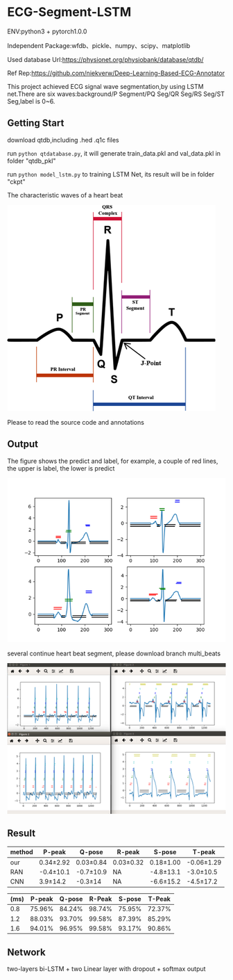 # ECG-Segment-LSTM

ENV:python3 + pytorch1.0.0

Independent Package:wfdb、pickle、numpy、scipy、matplotlib

Used database Url:https://physionet.org/physiobank/database/qtdb/

Ref Rep:https://github.com/niekverw/Deep-Learning-Based-ECG-Annotator

This project achieved ECG signal wave segmentation,by using LSTM net.There are six waves:background/P Segment/PQ Seg/QR Seg/RS Seg/ST Seg,label is 0~6.

## Getting Start

  download qtdb,including .hed .q1c files

  run `python qtdatabase.py`, it will generate train_data.pkl and val_data.pkl in folder "qtdb_pkl"

  run `python model_lstm.py` to training LSTM Net, its result will be in folder "ckpt"

The characteristic waves of a heart beat

![](./result/basic-img1.png)

Please to read the source code and annotations

## Output

The figure shows the predict and label, for example, a couple of red lines, the upper is label, the lower is predict

![](./result/result_heartbeat.png)


several continue heart beat segment, please download branch multi_beats

![](./result/result.png)


## Result

| method | P-peak | Q-pose | R-peak | S-pose | T-peak
| ------ | ------ | ------ | ------ | ------ | -----
| our    |0.34±2.92|0.03±0.84|0.03±0.32|0.18±1.00|-0.06±1.29|
| RAN    |-0.4±10.1|-0.7±10.9|NA       |-4.8±13.1|-3.0±10.5|
| CNN    |3.9±14.2 |-0.3±14  |NA       |-6.6±15.2|-4.5±17.2|


|      (ms)|P-peak|Q-pose|R-Peak|S-pose|T-Peak|
|----------|------|------|------|------|-------|
|0.8       |75.96%|84.24%|98.74%|75.95%|72.37% |
|1.2       |88.03%|93.70%|99.58%|87.39%|85.29% |
|1.6       |94.01%|96.95%|99.58%|93.17%|90.86% |

## Network

two-layers bi-LSTM + two Linear layer with dropout + softmax output